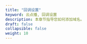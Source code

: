 ```yaml
---
title: "回调设置"
keyword: 云点播, 回调设置
description: 本章节指导您如何添加域名。
draft: false
collapsible: false
weight: 10
---
```


